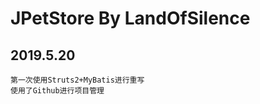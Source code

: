 JPetStore By LandOfSilence
======

2019.5.20
------	
    第一次使用Struts2+MyBatis进行重写
    使用了Github进行项目管理